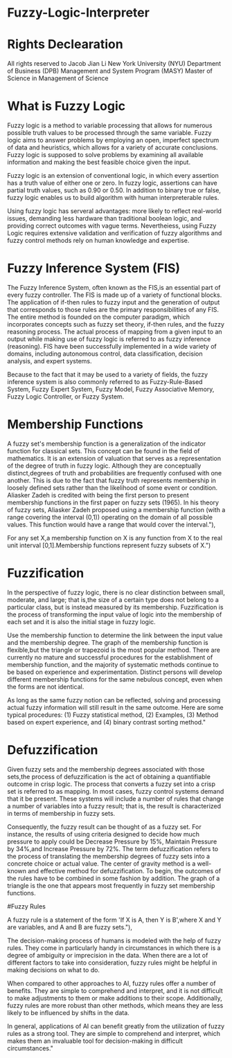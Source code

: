 # Fuzzy-Logic-Interpreter

# Rights Declearation
All rights reserved to Jacob Jian Li
New York University (NYU)
Department of Business (DPB)
Management and System Program (MASY)
Master of Science in Management of Science



# What is Fuzzy Logic

Fuzzy logic is a method to variable processing that allows for numerous possible truth values to be processed through the same variable. Fuzzy logic aims to answer problems by employing an open, imperfect spectrum of data and heuristics, which allows for a variety of accurate conclusions. Fuzzy logic is supposed to solve problems by examining all available information and making the best feasible choice given the input.

Fuzzy logic is an extension of conventional logic, in which every assertion has a truth value of either one or zero. In fuzzy logic, assertions can have partial truth values, such as 0.90 or 0.50. In addition to binary true or false, fuzzy logic enables us to build algorithm with human interpreterable rules.

Using fuzzy logic has serveral advantages: more likely to reflect real-world issues, demanding less hardware than traditional boolean logic, and providing correct outcomes with vague terms.
Nevertheiess, using Fuzzy Logic requires extensive validation and verification of fuzzy algorithms and fuzzy control methods rely on human knowledge and expertise.

# Fuzzy Inference System (FIS)

The Fuzzy Inference System, often known as the FIS,is an essential part of every fuzzy controller. The FIS is made up of a variety of functional blocks. The application of if-then rules to fuzzy input and the generation of output that corresponds to those rules are the primary responsibilities of any FIS. 
The entire method is founded on the computer paradigm, which incorporates concepts such as fuzzy set theory, if-then rules, and the fuzzy reasoning process. The actual process of mapping from a given input to an output while making use of fuzzy logic is referred to as fuzzy inference (reasoning). FIS have been successfully implemented in a wide variety of domains, including autonomous control, data classification, decision analysis, and expert systems.
            
Because to the fact that it may be used to a variety of fields, the fuzzy inference system is also commonly referred to as Fuzzy-Rule-Based System, Fuzzy Expert System, Fuzzy Model, Fuzzy Associative Memory, Fuzzy Logic Controller, or Fuzzy System.


# Membership Functions
A fuzzy set's membership function is a generalization of the indicator function for classical sets. This concept can be found in the field of mathematics. It is an extension of valuation that serves as a representation of the degree of truth in fuzzy logic. Although they are conceptually distinct,degrees of truth and probabilities are frequently confused with one another. This is due to the fact that fuzzy truth represents membership in loosely defined sets rather than the likelihood of some event or condition. Aliasker Zadeh is credited with being the first person to present membership functions in the first paper on fuzzy sets (1965). In his theory of fuzzy sets, Aliasker Zadeh proposed using a membership function (with a range covering the interval (0,1)) operating on the domain of all possible values. This function would have a range that would cover the interval."),

For any set X,a membership function on X is any function from X to the real unit interval [0,1].Membership functions represent fuzzy subsets of X.")

# Fuzzification

In the perspective of fuzzy logic, there is no clear distinction between small, moderate, and large; that is,the size of a certain type does not belong to a particular class, but is instead measured by its membership. Fuzzification is the process of transforming the input value of logic into the membership of each set and it is also the initial stage in fuzzy logic.

Use the membership function to determine the link between the input value and the membership degree. The graph of the membership function is flexible,but the triangle or trapezoid is the most popular method. There are currently no mature and successful procedures for the establishment of membership function, and the majority of systematic methods continue to be based on experience and experimentation. Distinct persons will develop different membership functions for the same nebulous concept, even when the forms are not identical. 
              
As long as the same fuzzy notion can be reflected, solving and processing actual fuzzy information will still result in the same outcome. Here are some typical procedures: (1) Fuzzy statistical method, (2) Examples, (3) Method based on expert experience, and (4) binary contrast sorting method."

# Defuzzification

Given fuzzy sets and the membership degrees associated with those sets,the process of defuzzification is the act of obtaining a quantifiable outcome in crisp logic. The process that converts a fuzzy set into a crisp set is referred to as mapping. In most cases, fuzzy control systems demand that it be present. These systems will include a number of rules that change a number of variables into a fuzzy result; that is, the result is characterized in terms of membership in fuzzy sets. 

Consequently, the fuzzy result can be thought of as a fuzzy set. For instance, the results of using criteria designed to decide how much pressure to apply could be Decrease Pressure by 15%, Maintain Pressure by 34%,and Increase Pressure by 72%. The term defuzzification refers to the process of translating the membership degrees of fuzzy sets into a concrete choice or actual value. The center of gravity method is a well-known and effective method for defuzzification. 
To begin, the outcomes of the rules have to be combined in some fashion by addition. The graph of a triangle is the one that appears most frequently in fuzzy set membership functions. 

#Fuzzy Rules

A fuzzy rule is a statement of the form 'If X is A, then Y is B',where X and Y are variables, and A and B are fuzzy sets."),

The decision-making process of humans is modeled with the help of fuzzy rules. They come in particularly handy in circumstances in which there is a degree of ambiguity or imprecision in the data. When there are a lot of different factors to take into consideration,
fuzzy rules might be helpful in making decisions on what to do.

When compared to other approaches to AI, fuzzy rules offer a number of benefits. They are simple to comprehend and interpret,
and it is not difficult to make adjustments to them or make additions to their scope. Additionally, fuzzy rules are more robust than other methods,
which means they are less likely to be influenced by shifts in the data.

In general, applications of AI can benefit greatly from the utilization of fuzzy rules as a strong tool. They are simple to comprehend and interpret,
which makes them an invaluable tool for decision-making in difficult circumstances."
